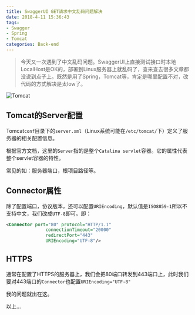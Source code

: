 ```yaml
---
title: SwaggerUI GET请求中文乱码问题解决
date: 2018-4-11 15:36:43
tags:
- Swagger
- Spring
- Tomcat
categories: Back-end
---
```



> 今天又一次遇到了中文乱码问题。SwaggerUI上直接测试接口时本地LocalHost是OK的，部署到Linux服务器上就乱码了，查来查去很多文章都没说到点子上。既然是用了Spring，Tomcat等，肯定是哪里配置不对，改代码的方式解决是太low了。

![Tomcat](/images/20180411_tomcat.png)

<!--more-->

## Tomcat的Server配置

Tomcat`conf`目录下的`server.xml`（Linux系统可能在`/etc/tomcat/`下）定义了服务器的相关配置信息。

根据官方文档，这里的`Server`指的是整个`Catalina servlet`容器。它的属性代表整个servlet容器的特性。

常见的如：服务器端口，根项目路径等。

## Connector属性

除了配置端口，协议版本，还可以配置`URIEncoding`，默认值是`ISO8859-1`所以不支持中文，我们改成`UTF-8`即可。即：

```xml
<Connector port="80" protocol="HTTP/1.1"
               connectionTimeout="20000"
               redirectPort="443"
	           URIEncoding="UTF-8"/>
```

## HTTPS

通常在配置了HTTPS的服务器上，我们会把80端口转发到443端口上，此时我们要对443端口的`Connector`也配置`URIEncoding="UTF-8"`


我的问题就出在这。


以上...






